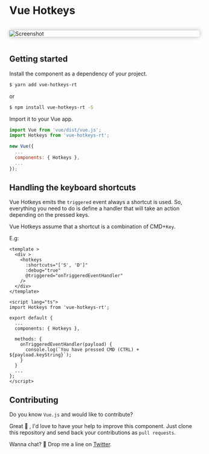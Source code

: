 # Vue Hotkeys

<br >

<div style="box-shadow: 0 0 12px rgba(0,0,0,0.3);border-radius: 5px;">
  <img alt="Screenshot" src="https://github.com/rogeriotaques/vue-hotkeys-rt/raw/master/screenshot.png" />
</div>

<br >

## Getting started

Install the component as a dependency of your project.

```sh
$ yarn add vue-hotkeys-rt
```
or

```sh
$ npm install vue-hotkeys-rt -S
```

Import it to your Vue app.

```js
import Vue from 'vue/dist/vue.js';
import Hotkeys from 'vue-hotkeys-rt';

new Vue({
  ...
  components: { Hotkeys },
  ...
});

```

## Handling the keyboard shortcuts

Vue Hotkeys emits the `triggered` event always a shortcut is used. So, everything you need to do is define a handler that will take an action depending on the pressed keys.

Vue Hotkeys assume that a shortcut is a combination of CMD+`Key`.

E.g:

```vue
<template >
  <div >
    <hotkeys
      :shortcuts="['S', 'D']"
      :debug="true"
      @triggered="onTriggeredEventHandler"
    />
  </div>
</template>

<script lang="ts">
import Hotkeys from 'vue-hotkeys-rt';

export default {
  ...
  components: { Hotkeys },

  methods: {
    onTriggeredEventHandler(payload) {
      console.log(`You have pressed CMD (CTRL) + ${payload.keyString}`);
    }
  }
  ...
};
</script>

```

## Contributing

Do you know `Vue.js` and would like to contribute?

Great 🙌 , I'd love to have your help to improve this component. Just clone this repository and send back your contributions as `pull requests`.

Wanna chat? 🙂 Drop me a line on [Twitter](https://twitter.com/rogeriotaques).
